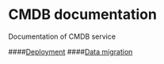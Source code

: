 # CMDB documentation

Documentation of CMDB service 

####[Deployment](./deployment.md)
####[Data migration](./data-migration.md)